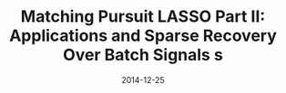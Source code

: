 ---
title: "Matching Pursuit LASSO Part II: Applications and Sparse Recovery Over Batch Signals s"
collection: journals
permalink: /publication/Matching
date: 2014-12-25
venue: " IEEE Trans. Signal Processing 63(3)"
city: 
state: ""
thumbnail: "Matching.png"
teaser : 
authors: "M. Tan, I. W. Tsang, L. Wang"
bibtex: Matching.txt
uri: Matching.pdf
arxiv: 
project: 
source: Matching_2.rar
poster: 
data:
---
